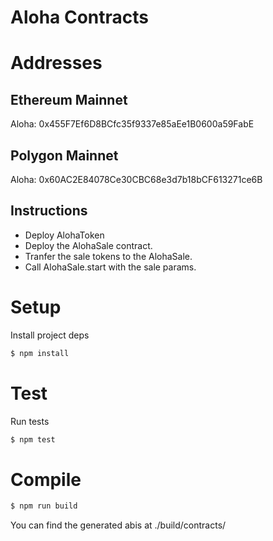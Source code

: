 # Aloha Contracts

# Addresses 

## Ethereum Mainnet 
Aloha: 0x455F7Ef6D8BCfc35f9337e85aEe1B0600a59FabE 

## Polygon Mainnet 
Aloha: 0x60AC2E84078Ce30CBC68e3d7b18bCF613271ce6B 

## Instructions
* Deploy AlohaToken
* Deploy the AlohaSale contract.
* Tranfer the sale tokens to the AlohaSale.
* Call AlohaSale.start with the sale params.

# Setup

Install project deps

```bash
$ npm install
```

# Test

Run tests
```bash
$ npm test
```

# Compile

```bash
$ npm run build
```

You can find the generated abis at ./build/contracts/

